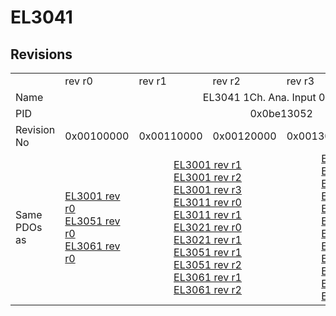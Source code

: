# EL3041

## Revisions
<table>
<tr>
<td></td>
<td>rev r0</td>
<td>rev r1</td>
<td>rev r2</td>
<td>rev r3</td>
<td>rev r4</td>
<td>rev r5</td>
</tr>
<tr>
<td>Name</td>
<td colspan=6 align="center">EL3041 1Ch. Ana. Input 0-20mA</td>
</tr>
<tr>
<td>PID</td>
<td colspan=6 align="center">0x0be13052</td>
</tr>
<tr>
<td>Revision No</td>
<td>0x00100000</td>
<td>0x00110000</td>
<td>0x00120000</td>
<td>0x00130000</td>
<td>0x00140000</td>
<td>0x00150000</td>
</tr>
<tr>
<td>Same PDOs as</td>
<td><a href="EL3001.md">EL3001 rev r0</a><br/><a href="EL3051.md">EL3051 rev r0</a><br/><a href="EL3061.md">EL3061 rev r0</a></td>
<td colspan=2 align="center"><a href="EL3001.md">EL3001 rev r1</a><br/><a href="EL3001.md">EL3001 rev r2</a><br/><a href="EL3001.md">EL3001 rev r3</a><br/><a href="EL3011.md">EL3011 rev r0</a><br/><a href="EL3011.md">EL3011 rev r1</a><br/><a href="EL3021.md">EL3021 rev r0</a><br/><a href="EL3021.md">EL3021 rev r1</a><br/><a href="EL3051.md">EL3051 rev r1</a><br/><a href="EL3051.md">EL3051 rev r2</a><br/><a href="EL3061.md">EL3061 rev r1</a><br/><a href="EL3061.md">EL3061 rev r2</a></td>
<td colspan=2 align="center"><a href="EL3001.md">EL3001 rev r4</a><br/><a href="EL3001.md">EL3001 rev r5</a><br/><a href="EL3011.md">EL3011 rev r2</a><br/><a href="EL3011.md">EL3011 rev r3</a><br/><a href="EL3011.md">EL3011 rev r4</a><br/><a href="EL3021.md">EL3021 rev r2</a><br/><a href="EL3021.md">EL3021 rev r3</a><br/><a href="EL3021.md">EL3021 rev r4</a><br/><a href="EL3051.md">EL3051 rev r3</a><br/><a href="EL3051.md">EL3051 rev r4</a><br/><a href="EL3061.md">EL3061 rev r3</a><br/><a href="EL3061.md">EL3061 rev r4</a></td>
<td><a href="EL3001.md">EL3001 rev r6</a><br/><a href="EL3051.md">EL3051 rev r5</a><br/><a href="EL3061.md">EL3061 rev r5</a></td>
</tr>
</table>
